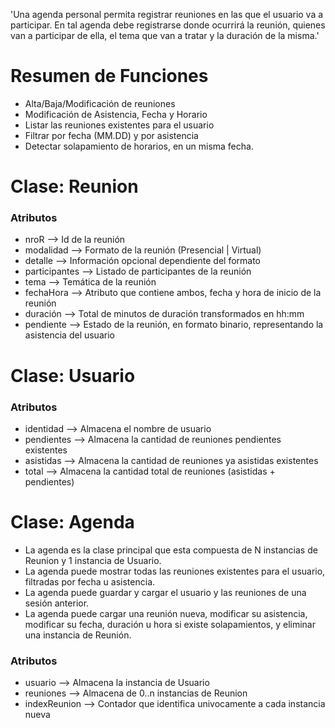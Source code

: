 'Una agenda personal permita registrar reuniones en las que el usuario va a participar. En tal agenda debe registrarse donde ocurrirá la reunión, quienes van a participar de ella, el tema que van a tratar y la duración de la misma.'
# Resumen de Funciones
- Alta/Baja/Modificación de reuniones
- Modificación de Asistencia, Fecha y Horario
- Listar las reuniones existentes para el usuario
- Filtrar por fecha (MM.DD) y por asistencia
- Detectar solapamiento de horarios, en un misma fecha.
# Clase: Reunion
### Atributos
   - nroR --> Id de la reunión 
   - modalidad --> Formato de la reunión (Presencial | Virtual)
   - detalle --> Información opcional dependiente del formato
   - participantes --> Listado de participantes de la reunión 
   - tema --> Temática de la reunión
   - fechaHora --> Atributo que contiene ambos, fecha y hora de inicio de la reunión
   - duración --> Total de minutos de duración transformados en hh:mm
   - pendiente --> Estado de la reunión, en formato binario, representando la asistencia del usuario
# Clase: Usuario
### Atributos
   - identidad --> Almacena el nombre de usuario
   - pendientes --> Almacena la cantidad de reuniones pendientes existentes
   - asistidas --> Almacena la cantidad de reuniones ya asistidas existentes
   - total --> Almacena la cantidad total de reuniones (asistidas + pendientes)
# Clase: Agenda
   - La agenda es la clase principal que esta compuesta de N instancias de Reunion y 1 instancia de Usuario.
   - La agenda puede mostrar todas las reuniones existentes para el usuario, filtradas por fecha u asistencia.
   - La agenda puede guardar y cargar el usuario y las reuniones de una sesión anterior.
   - La agenda puede cargar una reunión nueva, modificar su asistencia, modificar su fecha, duración u hora si existe solapamientos, y eliminar una instancia de Reunión.
### Atributos
   - usuario --> Almacena la instancia de Usuario
   - reuniones --> Almacena de 0..n instancias de Reunion
   - indexReunion --> Contador que identifica univocamente a cada instancia nueva
